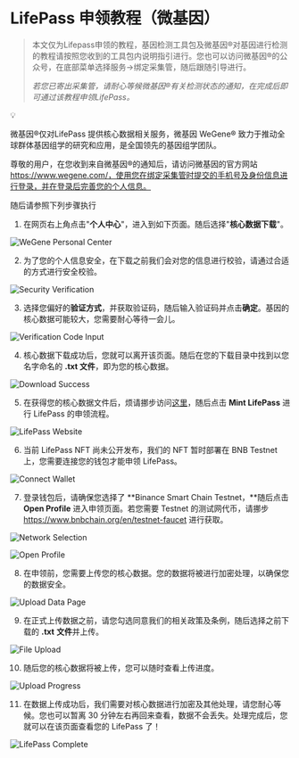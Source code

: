 # LifePass 申领教程（微基因）

> 本文仅为Lifepass申领的教程，基因检测工具包及微基因®对基因进行检测的教程请按照您收到的工具包内说明指引进行。您也可以访问微基因®的公众号，在底部菜单选择服务->绑定采集管，随后跟随引导进行。
> 
> 
> *若您已寄出采集管，请耐心等候微基因®有关检测状态的通知，在完成后即可通过该教程申领LifePass。*
> 

<aside>
💡

微基因®仅对LifePass 提供核心数据相关服务，微基因 WeGene® 致力于推动全球群体基因组学的研究和应用，是全国领先的基因组学团队。

</aside>

尊敬的用户，在您收到来自微基因®的通知后，请访问微基因的官方网站 https://www.wegene.com/，使用您在绑定采集管时提交的手机号及身份信息进行登录，并在登录后完善您的个人信息。

随后请参照下列步骤执行

1. 在网页右上角点击"**个人中心**"，进入到如下页面。随后选择"**核心数据下载**"。

![WeGene Personal Center](../imgs/tutorials/WeGene/wegene-step-01.png)

2. 为了您的个人信息安全，在下载之前我们会对您的信息进行校验，请通过合适的方式进行安全校验。

![Security Verification](../imgs/tutorials/WeGene/wegene-step-02.png)

3. 选择您偏好的**验证方式**，并获取验证码，随后输入验证码并点击**确定**。基因的核心数据可能较大，您需要耐心等待一会儿。

![Verification Code Input](../imgs/tutorials/WeGene/wegene-step-03.png)

4. 核心数据下载成功后，您就可以离开该页面。随后在您的下载目录中找到以您名字命名的 **.txt 文件**，即为您的核心数据。

![Download Success](../imgs/tutorials/WeGene/wegene-step-04.png)

5. 在获得您的核心数据文件后，烦请挪步访问[这里](https://pass.dlife.xyz/)，随后点击 **Mint LifePass** 进行 LifePass 的申领流程。

![LifePass Website](../imgs/tutorials/WeGene/wegene-step-05.png)

6. 当前 LifePass NFT 尚未公开发布，我们的 NFT 暂时部署在 BNB Testnet 上，您需要连接您的钱包才能申领 LifePass。

![Connect Wallet](../imgs/tutorials/WeGene/wegene-step-06.png)

7. 登录钱包后，请确保您选择了 **Binance Smart Chain Testnet，**随后点击 **Open Profile** 进入申领页面。若您需要 Testnet 的测试网代币，请挪步 https://www.bnbchain.org/en/testnet-faucet 进行获取。

![Network Selection](../imgs/tutorials/WeGene/wegene-step-07.png)

![Open Profile](../imgs/tutorials/WeGene/wegene-step-08.png)

8. 在申领前，您需要上传您的核心数据。您的数据将被进行加密处理，以确保您的数据安全。

![Upload Data Page](../imgs/tutorials/WeGene/wegene-step-09.png)

9. 在正式上传数据之前，请您勾选同意我们的相关政策及条例，随后选择之前下载的 **.txt** **文件**并上传。

![File Upload](../imgs/tutorials/WeGene/wegene-step-10.png)

10. 随后您的核心数据将被上传，您可以随时查看上传进度。

![Upload Progress](../imgs/tutorials/WeGene/wegene-step-11.png)

11. 在数据上传成功后，我们需要对核心数据进行加密及其他处理，请您耐心等候。您也可以暂离 30 分钟左右再回来查看，数据不会丢失。处理完成后，您就可以在该页面查看您的 LifePass 了！

![LifePass Complete](../imgs/tutorials/WeGene/wegene-step-12.png)